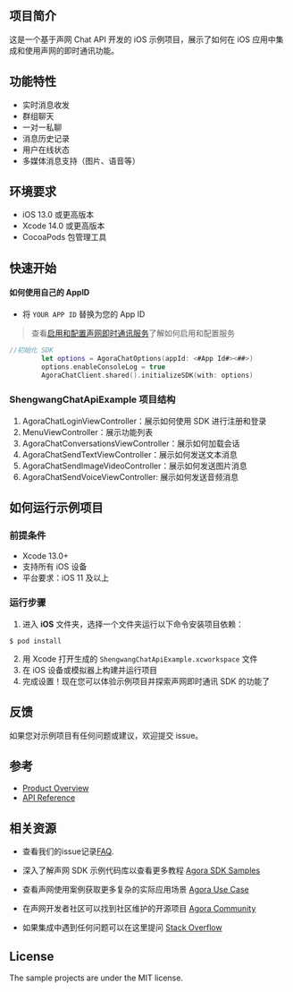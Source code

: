 
## 项目简介
这是一个基于声网 Chat API 开发的 iOS 示例项目，展示了如何在 iOS 应用中集成和使用声网的即时通讯功能。

## 功能特性
- 实时消息收发
- 群组聊天
- 一对一私聊
- 消息历史记录
- 用户在线状态
- 多媒体消息支持（图片、语音等）

## 环境要求
- iOS 13.0 或更高版本
- Xcode 14.0 或更高版本
- CocoaPods 包管理工具

## 快速开始

#### 如何使用自己的 AppID

- 将 `YOUR APP ID` 替换为您的 App ID

> 查看[启用和配置声网即时通讯服务](https://im.shengwang.cn/docs/sdk/ios/enable_im.html)了解如何启用和配置服务
   
```Swift
//初始化 SDK
        let options = AgoraChatOptions(appId: <#App Id#><##>)
        options.enableConsoleLog = true
        AgoraChatClient.shared().initializeSDK(with: options)
```


### ShengwangChatApiExample 项目结构

1. AgoraChatLoginViewController：展示如何使用 SDK 进行注册和登录
2. MenuViewController：展示功能列表
3. AgoraChatConversationsViewController：展示如何加载会话
4. AgoraChatSendTextViewController：展示如何发送文本消息
5. AgoraChatSendImageVideoController：展示如何发送图片消息
6. AgoraChatSendVoiceViewController: 展示如何发送音频消息


## 如何运行示例项目

### 前提条件

- Xcode 13.0+
- 支持所有 iOS 设备
- 平台要求：iOS 11 及以上

### 运行步骤

1. 进入 **iOS** 文件夹，选择一个文件夹运行以下命令安装项目依赖：
```shell
$ pod install
```

2. 用 Xcode 打开生成的 `ShengwangChatApiExample.xcworkspace` 文件
3. 在 iOS 设备或模拟器上构建并运行项目
4. 完成设置！现在您可以体验示例项目并探索声网即时通讯 SDK 的功能了

## 反馈

如果您对示例项目有任何问题或建议，欢迎提交 issue。

## 参考

- [Product Overview](https://docs.agora.io/en/agora-chat/agora_chat_get_started_ios?platform=iOS)
- [API Reference](https://docs.agora.io/en/agora-chat/agora_chat_overview?platform=iOS)

## 相关资源

- 查看我们的issue记录[FAQ](https://docs.agora.io/en/faq).

- 深入了解声网 SDK 示例代码库以查看更多教程 [Agora SDK Samples](https://github.com/AgoraIO) 

- 查看声网使用案例获取更多复杂的实际应用场景 [Agora Use Case](https://github.com/AgoraIO-usecase)

- 在声网开发者社区可以找到社区维护的开源项目 [Agora Community](https://github.com/AgoraIO-Community)

- 如果集成中遇到任何问题可以在这里提问 [Stack Overflow](https://stackoverflow.com/questions/tagged/agora.io)

## License

The sample projects are under the MIT license.
